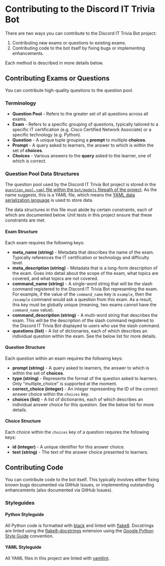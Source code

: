 # Contributing to the Discord IT Trivia Bot

There are two ways you can contribute to the Discord IT Trivia Bot project:

1. Contributing new exams or questions to existing exams.
2. Contributing code to the bot itself by fixing bugs or implementing enhancements.

Each method is described in more details below.

## Contributing Exams or Questions

You can contribute high-quality questions to the question pool.

### Terminology

* **Question Pool** - Refers to the greater set of all questions across all exams.
* **Exam** - Refers to a specific grouping of questions, typically tailored to a specific IT certification (e.g. Cisco Certified Network Associate) or a specific technology (e.g. Python).
* **Question** - A unique tuple grouping a **prompt** to multiple **choices**.
* **Prompt** - A query asked to learners, the answer to which is within the set of **choices**.
* **Choices** - Various answers to the **query** asked to the learner, one of which is correct.

### Question Pool Data Structures

The question pool used by the Discord IT Trivia Bot project is stored in the [`question_pool.yaml` file within the `bot/models` filepath of the project](https://github.com/ChristopherJHart/discord-it-trivia/blob/devel/bot/models/question_pool.yaml). As the name suggests, this is a YAML file, which means the [YAML data serialization language](https://yaml.org/) is used to store data.

The data structures in this file must abide by certain constraints, each of which are documented below. Unit tests in this project ensure that these constraints are met.

#### Exam Structure

Each exam requires the following keys:

* **meta_name (string)** - Metadata that describes the name of the exam. Typically references the IT certification or technology and difficulty level.
* **meta_description (string)** - Metadata that is a long-form description of the exam. Goes into detail about the scope of the exam, what topics are covered, and what topics are not covered.
* **command_name (string)** - A single-word string that will be the slash command registered to the Discord IT Trivia Bot representing the exam. For example, if the value of the `command_name` key is `example`, then the `/example` command would ask a question from this exam. As a result, this key must be globally unique (meaning, two exams cannot have the `command_name` value).
* **command_description (string)** - A multi-word string that describes the exam. This will be the description of the slash command registered to the Discord IT Trivia Bot displayed to users who use the slash command.
* **questions (list)** - A list of dictionaries, each of which describes an individual question within the exam. See the below list for more details.

#### Question Structure

Each question within an exam requires the following keys:

* **prompt (string)** - A query asked to learners, the answer to which is within the set of **choices**.
* **type (string)** - Represents the format of the question asked to learners. Only "multiple_choice" is supported at the moment.
* **correct_choice (integer)** - An integer representing the ID of the correct answer choice within the `choices` key.
* **choices (list)** - A list of dictionaries, each of which describes an individual answer choice for this question. See the below list for more details.

#### Choice Structure

Each choice within the `choices` key of a question requires the following keys:

* **id (integer)** - A unique identifier for this answer choice.
* **text (string)** - The text of the answer choice presented to learners.

## Contributing Code

You can contribute code to the bot itself. This typically involves either fixing known bugs documented via GitHub Issues, or implementing outstanding enhancements (also documented via GitHub Issues).

### Styleguides

#### Python Styleguide

All Python code is formatted with [black](https://github.com/psf/black) and linted with [flake8](https://github.com/PyCQA/flake8). Docstrings are linted using the [flake8-docstrings](https://github.com/PyCQA/flake8-docstrings) extension using the [Google Python Style Guide](https://google.github.io/styleguide/pyguide.html) convention.

#### YAML Styleguide

All YAML files in this project are linted with [yamllint](https://github.com/adrienverge/yamllint).
